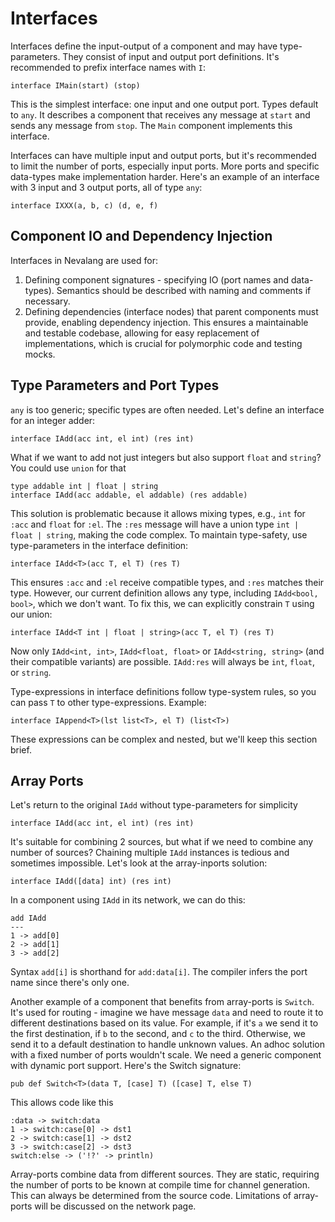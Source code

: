 # Interfaces

Interfaces define the input-output of a component and may have type-parameters. They consist of input and output port definitions. It's recommended to prefix interface names with `I`:

```neva
interface IMain(start) (stop)
```

This is the simplest interface: one input and one output port. Types default to `any`. It describes a component that receives any message at `start` and sends any message from `stop`. The `Main` component implements this interface.

Interfaces can have multiple input and output ports, but it's recommended to limit the number of ports, especially input ports. More ports and specific data-types make implementation harder. Here's an example of an interface with 3 input and 3 output ports, all of type `any`:

```neva
interface IXXX(a, b, c) (d, e, f)
```

## Component IO and Dependency Injection

Interfaces in Nevalang are used for:

1. Defining component signatures - specifying IO (port names and data-types). Semantics should be described with naming and comments if necessary.
2. Defining dependencies (interface nodes) that parent components must provide, enabling dependency injection. This ensures a maintainable and testable codebase, allowing for easy replacement of implementations, which is crucial for polymorphic code and testing mocks.

## Type Parameters and Port Types

`any` is too generic; specific types are often needed. Let's define an interface for an integer adder:

```neva
interface IAdd(acc int, el int) (res int)
```

What if we want to add not just integers but also support `float` and `string`? You could use `union` for that

```neva
type addable int | float | string
interface IAdd(acc addable, el addable) (res addable)
```

This solution is problematic because it allows mixing types, e.g., `int` for `:acc` and `float` for `:el`. The `:res` message will have a union type `int | float | string`, making the code complex. To maintain type-safety, use type-parameters in the interface definition:

```neva
interface IAdd<T>(acc T, el T) (res T)
```

This ensures `:acc` and `:el` receive compatible types, and `:res` matches their type. However, our current definition allows any type, including `IAdd<bool, bool>`, which we don't want. To fix this, we can explicitly constrain `T` using our union:

```neva
interface IAdd<T int | float | string>(acc T, el T) (res T)
```

Now only `IAdd<int, int>`, `IAdd<float, float>` or `IAdd<string, string>` (and their compatible variants) are possible. `IAdd:res` will always be `int`, `float`, or `string`.

Type-expressions in interface definitions follow type-system rules, so you can pass `T` to other type-expressions. Example:

```
interface IAppend<T>(lst list<T>, el T) (list<T>)
```

These expressions can be complex and nested, but we'll keep this section brief.

## Array Ports

Let's return to the original `IAdd` without type-parameters for simplicity

```neva
interface IAdd(acc int, el int) (res int)
```

It's suitable for combining 2 sources, but what if we need to combine any number of sources? Chaining multiple `IAdd` instances is tedious and sometimes impossible. Let's look at the array-inports solution:

```neva
interface IAdd([data] int) (res int)
```

In a component using `IAdd` in its network, we can do this:

```neva
add IAdd
---
1 -> add[0]
2 -> add[1]
3 -> add[2]
```

Syntax `add[i]` is shorthand for `add:data[i]`. The compiler infers the port name since there's only one.

Another example of a component that benefits from array-ports is `Switch`. It's used for routing - imagine we have message `data` and need to route it to different destinations based on its value. For example, if it's `a` we send it to the first destination, if `b` to the second, and `c` to the third. Otherwise, we send it to a default destination to handle unknown values. An adhoc solution with a fixed number of ports wouldn't scale. We need a generic component with dynamic port support. Here's the Switch signature:

```neva
pub def Switch<T>(data T, [case] T) ([case] T, else T)
```

This allows code like this

```neva
:data -> switch:data
1 -> switch:case[0] -> dst1
2 -> switch:case[1] -> dst2
3 -> switch:case[2] -> dst3
switch:else -> ('!?' -> println)
```

Array-ports combine data from different sources. They are static, requiring the number of ports to be known at compile time for channel generation. This can always be determined from the source code. Limitations of array-ports will be discussed on the network page.
